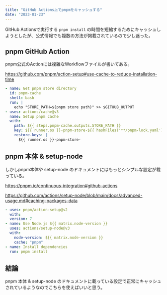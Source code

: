 ```yaml
---
title: "GitHub Actions上でpnpmをキャッシュする"
date: "2023-01-23"
---
```


GitHub Actionsで実行する `pnpm install` の時間を短縮するためにキャッシュしようとしたが、公式情報でも複数の方法が掲載されているので少し迷った。

## pnpm GitHub Action

pnpm公式のActionには複雑なWorkflowファイルが書いてある。

https://github.com/pnpm/action-setup#use-cache-to-reduce-installation-time

```yml
- name: Get pnpm store directory
  id: pnpm-cache
  shell: bash
  run: |
    echo "STORE_PATH=$(pnpm store path)" >> $GITHUB_OUTPUT
- uses: actions/cache@v3
  name: Setup pnpm cache
  with:
    path: ${{ steps.pnpm-cache.outputs.STORE_PATH }}
    key: ${{ runner.os }}-pnpm-store-${{ hashFiles('**/pnpm-lock.yaml') }}
    restore-keys: |
      ${{ runner.os }}-pnpm-store-
```

## pnpm 本体 & setup-node

しかしpnpm本体や setup-node のドキュメントにはもっとシンプルな設定が載っている。

https://pnpm.io/continuous-integration#github-actions

https://github.com/actions/setup-node/blob/main/docs/advanced-usage.md#caching-packages-data

```yml
- uses: pnpm/action-setup@v2
  with:
  version: 7
- name: Use Node.js ${{ matrix.node-version }}
  uses: actions/setup-node@v3
  with:
    node-version: ${{ matrix.node-version }}
    cache: "pnpm"
- name: Install dependencies
  run: pnpm install
```

## 結論

pnpm 本体 & setup-node のドキュメントに載っている設定で正常にキャッシュされているようなのでこちらを使えばいいと思う。
